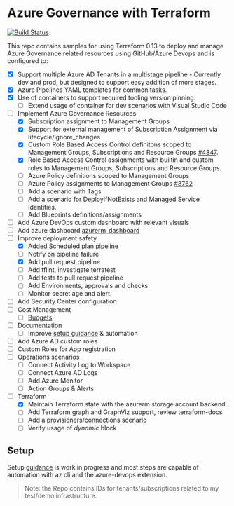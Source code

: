# Azure Governance with Terraform

[![Build Status](https://dev.azure.com/rjfmachado/azuredemos/_apis/build/status/governance/release/azure.governance.envrelease?branchName=release%2Fr8)](https://dev.azure.com/rjfmachado/azuredemos/_build/latest?definitionId=60&branchName=release%2Fr8)

This repo contains samples for using Terraform 0.13 to deploy and manage Azure Governance related resources using GitHub/Azure Devops and is configured to:

* [x] Support multiple Azure AD Tenants in a multistage pipeline - Currently dev and prod, but designed to support easy addition of more stages.
* [x] Azure Pipelines YAML templates for common tasks.
* [x] Use of containers to support required tooling version pinning.
  * [ ] Extend usage of container for dev scenarios with Visual Studio Code
* [ ] Implement Azure Governance Resources
  * [x] Subscription assignment to Management Groups
  * [x] Support for external management of Subscription Assignment via lifecycle/ignore_changes
  * [x] Custom Role Based Access Control definitons scoped to Management Groups, Subscriptions and Resource Groups [#4847](https://github.com/terraform-providers/terraform-provider-azurerm/issues/4847).
  * [x] Role Based Access Control assignments with builtin and custom roles to Management Groups, Subscriptions and Resource Groups.
  * [ ] Azure Policy definitions scoped to Management Groups
  * [ ] Azure Policy assignments to Management Groups [#3762](https://github.com/terraform-providers/terraform-provider-azurerm/issues/3762)
  * [ ] Add a scenario with Tags
  * [ ] Add a scenario for DeployIfNotExists and Managed Service Identities.
  * [ ] Add Blueprints definitions/assignments
* [ ] Add Azure DevOps custom dashboard with relevant visuals
* [ ] Add azure dashboard [azurerm_dashboard](https://www.terraform.io/docs/providers/azurerm/r/dashboard.html)
* [ ] Improve deployment safety
  * [x] Added Scheduled plan pipeline
  * [ ] Notify on pipeline failure
  * [x] Add pull request pipeline
  * [ ] Add tflint, investigate terratest
  * [ ] Add tests to pull request pipeline
  * [ ] Add Environments, approvals and checks
  * [ ] Monitor secret age and alert.
* [ ] Add Security Center configuration
* [ ] Cost Management
  * [ ] [Budgets](https://github.com/terraform-providers/terraform-provider-azurerm/issues/2677)
* [ ] Documentation
  * [ ] Improve [setup guidance](docs/setup.md) & automation
* [ ] Add Azure AD custom roles
* [ ] Custom Roles for App registration
* [ ] Operations scenarios
  * [ ] Connect Activity Log to Workspace
  * [ ] Connect Azure AD Logs
  * [ ] Add Azure Monitor
  * [ ] Action Groups & Alerts
* [ ] Terraform
  * [x] Maintain Terraform state with the azurerm storage account backend.
  * [ ] Add Terraform graph and GraphViz support, review terraform-docs
  * [ ] Add a provisioners/connections scenario
  * [ ] Verify usage of *dynamic* block

## Setup

Setup [guidance](docs/setup.md) is work in progress and most steps are capable of automation with az cli and the azure-devops extension.

> Note: the Repo contains IDs for tenants/subscriptions related to my test/demo infrastructure.
